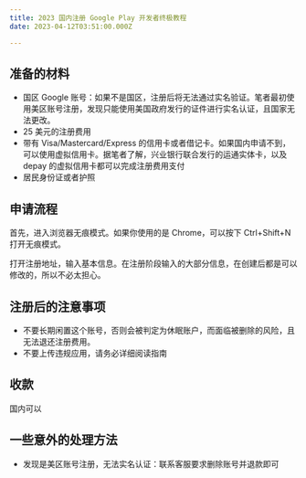 ```yaml
---
title: 2023 国内注册 Google Play 开发者终极教程
date: 2023-04-12T03:51:00.000Z

---
```



## 准备的材料
- 国区 Google 账号：如果不是国区，注册后将无法通过实名验证。笔者最初使用美区账号注册，发现只能使用美国政府发行的证件进行实名认证，且国家无法更改。
- 25 美元的注册费用
- 带有 Visa/Mastercard/Express 的信用卡或者借记卡。如果国内申请不到，可以使用虚拟信用卡。据笔者了解，兴业银行联合发行的运通实体卡，以及 depay 的虚拟信用卡都可以完成注册费用支付
- 居民身份证或者护照

## 申请流程

首先，进入浏览器无痕模式。如果你使用的是 Chrome，可以按下 Ctrl+Shift+N 打开无痕模式。

打开注册地址，输入基本信息。在注册阶段输入的大部分信息，在创建后都是可以修改的，所以不必太担心。

## 注册后的注意事项
- 不要长期闲置这个账号，否则会被判定为休眠账户，而面临被删除的风险，且无法退还注册费用。
- 不要上传违规应用，请务必详细阅读指南

## 收款

国内可以

## 一些意外的处理方法
- 发现是美区账号注册，无法实名认证：联系客服要求删除账号并退款即可
